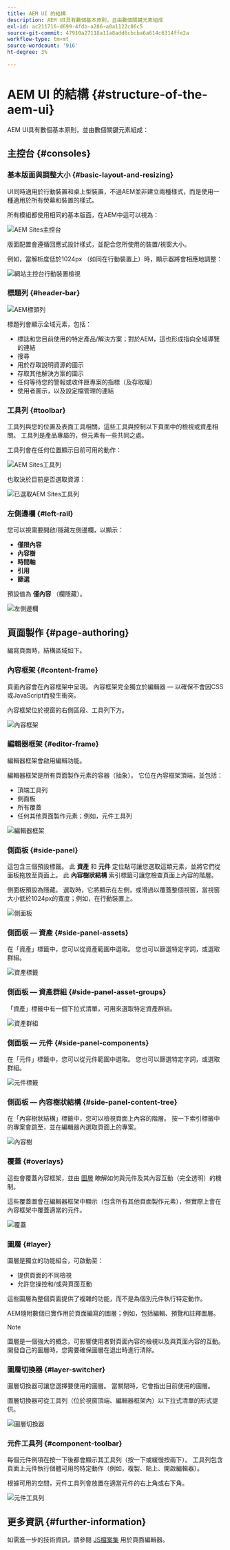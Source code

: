 ```yaml
---
title: AEM UI 的結構
description: AEM UI具有數個基本原則，且由數個關鍵元素組成
exl-id: ac211716-d699-4fdb-a286-a0a1122c86c5
source-git-commit: 47910a27118a11a8add6cbcba6a614c6314ffe2a
workflow-type: tm+mt
source-wordcount: '916'
ht-degree: 3%

---
```


# AEM UI 的結構 {#structure-of-the-aem-ui}

AEM UI具有數個基本原則，並由數個關鍵元素組成：

## 主控台 {#consoles}

### 基本版面與調整大小 {#basic-layout-and-resizing}

UI同時適用於行動裝置和桌上型裝置，不過AEM並非建立兩種樣式，而是使用一種適用於所有熒幕和裝置的樣式。

所有模組都使用相同的基本版面，在AEM中這可以視為：

![AEM Sites主控台](assets/ui-sites-console.png)

版面配置會遵循回應式設計樣式，並配合您所使用的裝置/視窗大小。

例如，當解析度低於1024px （如同在行動裝置上）時，顯示器將會相應地調整：

![網站主控台行動裝置檢視](assets/ui-sites-mobile.png)

### 標題列 {#header-bar}

![AEM標頭列](assets/ui-header-bar.png)

標題列會顯示全域元素，包括：

* 標誌和您目前使用的特定產品/解決方案；對於AEM，這也形成指向全域導覽的連結
* 搜尋
* 用於存取說明資源的圖示
* 存取其他解決方案的圖示
* 任何等待您的警報或收件匣專案的指標（及存取權）
* 使用者圖示，以及設定檔管理的連結

### 工具列 {#toolbar}

工具列與您的位置及表面工具相關，這些工具與控制以下頁面中的檢視或資產相關。 工具列是產品專屬的，但元素有一些共同之處。

工具列會在任何位置顯示目前可用的動作：

![AEM Sites工具列](assets/ui-sites-toolbar.png)

也取決於目前是否選取資源：

![已選取AEM Sites工具列](assets/ui-sites-toolbar-selected.png)

### 左側邊欄 {#left-rail}

您可以視需要開啟/隱藏左側邊欄，以顯示：

* **僅限內容**
* **內容樹**
* **時間軸**
* **引用**
* **篩選**

預設值為 **僅內容** （欄隱藏）。

![左側邊欄](assets/ui-left-rail.png)

## 頁面製作 {#page-authoring}

編寫頁面時，結構區域如下。

### 內容框架 {#content-frame}

頁面內容會在內容框架中呈現。 內容框架完全獨立於編輯器 — 以確保不會因CSS或JavaScript而發生衝突。

內容框架位於視窗的右側區段、工具列下方。

![內容框架](assets/ui-content-frame.png)

### 編輯器框架 {#editor-frame}

編輯器框架會啟用編輯功能。

編輯器框架是所有頁面製作元素的容器（抽象）。 它位在內容框架頂端，並包括：

* 頂端工具列
* 側面板
* 所有覆蓋
* 任何其他頁面製作元素；例如，元件工具列

![編輯器框架](assets/ui-editor-frame.png)

### 側面板 {#side-panel}

這包含三個預設標籤。 此 **資產** 和 **元件** 定位點可讓您選取這類元素，並將它們從面板拖放至頁面上。 此 **內容樹狀結構** 索引標籤可讓您檢查頁面上內容的階層。

側面板預設為隱藏。 選取時，它將顯示在左側，或滑過以覆蓋整個視窗，當視窗大小低於1024px的寬度；例如，在行動裝置上。

![側面板](assets/ui-side-panel.png)

### 側面板 — 資產 {#side-panel-assets}

在「資產」標籤中，您可以從資產範圍中選取。 您也可以篩選特定字詞，或選取群組。

![資產標籤](assets/ui-side-panel-assets.png)

### 側面板 — 資產群組 {#side-panel-asset-groups}

「資產」標籤中有一個下拉式清單，可用來選取特定資產群組。

![資產群組](assets/ui-side-panel-asset-groups.png)

### 側面板 — 元件 {#side-panel-components}

在「元件」標籤中，您可以從元件範圍中選取。 您也可以篩選特定字詞，或選取群組。

![元件標籤](assets/ui-side-panel-components.png)

### 側面板 — 內容樹狀結構 {#side-panel-content-tree}

在「內容樹狀結構」標籤中，您可以檢視頁面上內容的階層。 按一下索引標籤中的專案會跳至，並在編輯器內選取頁面上的專案。

![內容樹](assets/ui-side-panel-content-tree.png)

### 覆蓋 {#overlays}

這些會覆蓋內容框架，並由 [圖層](#layer) 瞭解如何與元件及其內容互動（完全透明）的機制。

這些覆蓋圖會在編輯器框架中顯示（包含所有其他頁面製作元素），但實際上會在內容框架中覆蓋適當的元件。

![覆蓋](assets/ui-overlays.png)

### 圖層 {#layer}

圖層是獨立的功能組合，可啟動至：

* 提供頁面的不同檢視
* 允許您操控和/或與頁面互動

這些圖層為整個頁面提供了複雜的功能，而不是為個別元件執行特定動作。

AEM隨附數個已實作用於頁面編寫的圖層；例如，包括編輯、預覽和註釋圖層。

>[!NOTE]
>
>圖層是一個強大的概念，可影響使用者對頁面內容的檢視以及與頁面內容的互動。 開發自己的圖層時，您需要確保圖層在退出時進行清除。

### 圖層切換器 {#layer-switcher}

圖層切換器可讓您選擇要使用的圖層。 當關閉時，它會指出目前使用的圖層。

圖層切換器可從工具列（位於視窗頂端、編輯器框架內）以下拉式清單的形式提供。

![圖層切換器](assets/ui-layer-switcher.png)

### 元件工具列 {#component-toolbar}

每個元件例項在按一下後都會顯示其工具列（按一下或緩慢按兩下）。 工具列包含頁面上元件執行個體可用的特定動作（例如，複製、貼上、開啟編輯器）。

根據可用的空間，元件工具列會放置在適當元件的右上角或右下角。

![元件工具列](assets/ui-component-toolbar.png)

## 更多資訊 {#further-information}

<!--For more details about the concepts around the touch-enabled UI, continue to the article [Concepts of the AEM Touch-Enabled UI](/help/sites-developing/touch-ui-concepts.md).-->

如需進一步的技術資訊，請參閱 [JS檔案集](https://helpx.adobe.com/experience-manager/6-5/sites/developing/using/reference-materials/jsdoc/ui-touch/editor-core/index.html) 用於頁面編輯器。
